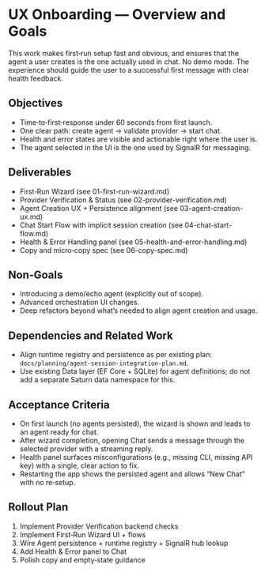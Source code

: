 # UX Onboarding — Overview and Goals

This work makes first‑run setup fast and obvious, and ensures that the agent a user creates is the one actually used in chat. No demo mode. The experience should guide the user to a successful first message with clear health feedback.

## Objectives
- Time‑to‑first‑response under 60 seconds from first launch.
- One clear path: create agent → validate provider → start chat.
- Health and error states are visible and actionable right where the user is.
- The agent selected in the UI is the one used by SignalR for messaging.

## Deliverables
- First‑Run Wizard (see 01-first-run-wizard.md)
- Provider Verification & Status (see 02-provider-verification.md)
- Agent Creation UX + Persistence alignment (see 03-agent-creation-ux.md)
- Chat Start Flow with implicit session creation (see 04-chat-start-flow.md)
- Health & Error Handling panel (see 05-health-and-error-handling.md)
- Copy and micro‑copy spec (see 06-copy-spec.md)

## Non‑Goals
- Introducing a demo/echo agent (explicitly out of scope).
- Advanced orchestration UI changes.
- Deep refactors beyond what’s needed to align agent creation and usage.

## Dependencies and Related Work
- Align runtime registry and persistence as per existing plan: `docs/planning/agent-session-integration-plan.md`.
- Use existing Data layer (EF Core + SQLite) for agent definitions; do not add a separate Saturn data namespace for this.

## Acceptance Criteria
- On first launch (no agents persisted), the wizard is shown and leads to an agent ready for chat.
- After wizard completion, opening Chat sends a message through the selected provider with a streaming reply.
- Health panel surfaces misconfigurations (e.g., missing CLI, missing API key) with a single, clear action to fix.
- Restarting the app shows the persisted agent and allows “New Chat” with no re‑setup.

## Rollout Plan
1) Implement Provider Verification backend checks
2) Implement First‑Run Wizard UI + flows
3) Wire Agent persistence + runtime registry + SignalR hub lookup
4) Add Health & Error panel to Chat
5) Polish copy and empty‑state guidance

